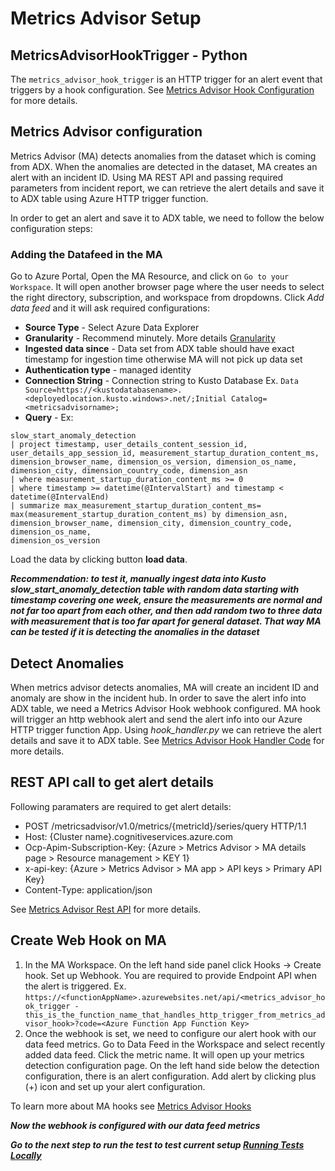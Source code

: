 # Metrics Advisor Setup

## MetricsAdvisorHookTrigger - Python

The `metrics_advisor_hook_trigger` is an HTTP trigger for an alert event that triggers by a hook configuration. See [Metrics Advisor Hook Configuration](https://learn.microsoft.com/azure/applied-ai-services/metrics-advisor/how-tos/alerts) for more details.

## Metrics Advisor configuration

Metrics Advisor (MA) detects anomalies from the dataset which is coming from ADX. When the anomalies are detected in the dataset, MA creates an alert with an incident ID. Using MA REST API and passing required parameters from incident report, we can retrieve the alert details and save it to ADX table using Azure HTTP trigger function.

In order to get an alert and save it to ADX table, we need to follow the below configuration steps:

### Adding the Datafeed in the MA

Go to Azure Portal, Open the MA Resource, and click on `Go to your Workspace`. It will open another browser page where the user needs to select the right directory, subscription, and workspace from dropdowns. Click *Add data feed* and it will ask required configurations:

- **Source Type** - Select Azure Data Explorer
- **Granularity** - Recommend minutely. More details [Granularity](https://learn.microsoft.com/azure/applied-ai-services/metrics-advisor/glossary)
- **Ingested data since** - Data set from ADX table should have exact timestamp for ingestion time otherwise MA will not pick up data set
- **Authentication type** - managed identity
- **Connection String** - Connection string to Kusto Database Ex. `Data Source=https://<kustodatabasename>.<deployedlocation.kusto.windows>.net/;Initial Catalog=<metricsadvisorname>;`
- **Query** - Ex:
  
```kql
slow_start_anomaly_detection 
| project timestamp, user_details_content_session_id, user_details_app_session_id, measurement_startup_duration_content_ms, dimension_browser_name, dimension_os_version, dimension_os_name, dimension_city, dimension_country_code, dimension_asn
| where measurement_startup_duration_content_ms >= 0
| where timestamp >= datetime(@IntervalStart) and timestamp < datetime(@IntervalEnd)
| summarize max_measurement_startup_duration_content_ms= max(measurement_startup_duration_content_ms) by dimension_asn, dimension_browser_name, dimension_city, dimension_country_code, dimension_os_name,
dimension_os_version
```

Load the data by clicking button **load data**.

***Recommendation: to test it, manually ingest data into Kusto slow_start_anomaly_detection table with random data starting with timestamp covering one week, ensure the measurements are normal and not far too apart from each other, and then add random two to three data with measurement that is too far apart for general dataset. That way MA can be tested if it is detecting the anomalies in the dataset***

## Detect Anomalies

When metrics advisor detects anomalies, MA will create an incident ID and anomaly are show in the incident hub. In order to save the alert info into ADX table, we need a Metrics Advisor Hook webhook configured. MA hook will trigger an http webhook alert and send the alert info into our Azure HTTP trigger function App. Using *hook_handler.py* we can retrieve the alert details and save it to ADX table. See [Metrics Advisor Hook Handler Code](../functions/shared/metrics_advisor_hook_handler.py) for more details.

## REST API call to get alert details

Following paramaters are required to get alert details:

- POST /metricsadvisor/v1.0/metrics/{metricId}/series/query HTTP/1.1
- Host: {Cluster name}.cognitiveservices.azure.com
- Ocp-Apim-Subscription-Key: {Azure > Metrics Advisor > MA details page > Resource management > KEY 1}
- x-api-key: {Azure > Metrics Advisor > MA app > API keys > Primary API Key}
- Content-Type: application/json

See [Metrics Advisor Rest API](https://westus2.dev.cognitive.microsoft.com/docs/services/MetricsAdvisor/operations/getIncidentsFromAlertByAnomalyAlertingConfiguration/console) for more details.

## Create Web Hook on MA

1. In the MA Workspace. On the left hand side panel click Hooks -> Create hook. Set up Webhook. You are required to provide Endpoint API when the alert is triggered. Ex. `https://<functionAppName>.azurewebsites.net/api/<metrics_advisor_hook_trigger - this_is_the_function_name_that_handles_http_trigger_from_metrics_advisor_hook>?code=<Azure Function App Function Key>`
2. Once the webhook is set, we need to configure our alert hook with our data feed metrics. Go to Data Feed in the Workspace and select recently added data feed. Click the metric name. It will open up your metrics detection configuration page. On the left hand side below the detection configuration, there is an alert configuration. Add alert by clicking plus (+) icon and set up your alert configuration.

To learn more about MA hooks see [Metrics Advisor Hooks](https://learn.microsoft.com/en-us/azure/applied-ai-services/metrics-advisor/how-tos/alerts)

***Now the webhook is configured with our data feed metrics***

***Go to the next step to run the test to test current setup [Running Tests Locally](/docs/6_running_tests_locally.md)***
